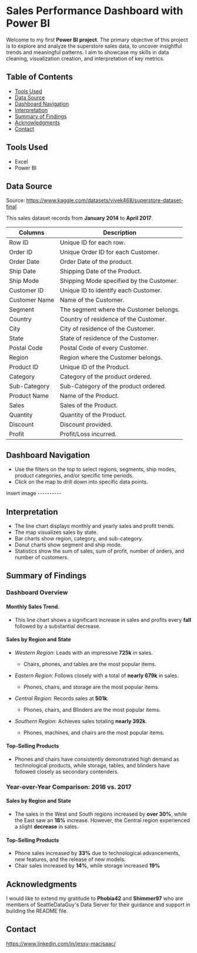 # Sales Performance Dashboard with Power BI
Welcome to my first **Power BI project**. The primary objective of this project is to explore and analyze the superstore sales data, to uncover insightful trends and meaningful patterns.
I aim to showcase my skills in data cleaning, visualization creation, and interpretation of key metrics.

## Table of Contents
- [Tools Used](#Tools-Used)
- [Data Source](#Data-Source)
- [Dashboard Navigation](#Dashboard-Navigation)
- [Interpretation](#Interpretation)
- [Summary of Findings](#Summary-of-Findings)
- [Acknowledgments](#Acknowledgments)
- [Contact](#Contact)

## Tools Used
- Excel 
- Power BI 

## Data Source
Source: https://www.kaggle.com/datasets/vivek468/superstore-dataset-final 

This sales dataset records from **January 2014** to **April 2017**.

| Columns | Description |
| --- | --- |
| Row ID | Unique ID for each row. |
| Order ID | Unique Order ID for each Customer. |
| Order Date |  Order Date of the product. | 
| Ship Date | Shipping Date of the Product. | 
| Ship Mode | Shipping Mode specified by the Customer. | 
| Customer ID |  Unique ID to identify each Customer. | 
| Customer Name |  Name of the Customer. | 
| Segment |  The segment where the Customer belongs. | 
| Country |  Country of residence of the Customer. | 
| City |  City of residence of the Customer. | 
| State  | State of residence of the Customer. | 
| Postal Code | Postal Code of every Customer. | 
| Region |  Region where the Customer belongs. | 
| Product ID |  Unique ID of the Product. | 
| Category |  Category of the product ordered. | 
| Sub-Category |  Sub-Category of the product ordered. | 
| Product Name | Name of the Product. | 
| Sales | Sales of the Product. | 
| Quantity |  Quantity of the Product. | 
| Discount |  Discount provided. | 
| Profit | Profit/Loss incurred. | 

## Dashboard Navigation
- Use the filters on the top to select regions, segments, ship modes, product categories, and/or specific time periods.
- Click on the map to drill down into specific data points.

insert image ----------

## Interpretation
- The line chart displays monthly and yearly sales and profit trends.
- The map visualizes sales by state.
- Bar charts show region, category, and sub-category.
- Donut charts show segment and ship mode.
- Statistics show the sum of sales, sum of profit, number of orders, and number of customers.


## Summary of Findings
### Dashboard Overview
#### Monthly Sales Trend.
- This line chart shows a significant increase in sales and profits every **fall** followed by a substantial decrease.

#### Sales by Region and State
- *Western Region*: Leads with an impressive **725k** in sales.
    - Chairs, phones, and tables are the most popular items.

- *Eastern Region*: Follows closely with a total of **nearly 679k** in sales.
    - Phones, chairs, and storage are the most popular items.
      
- *Central Region*: Records sales at **501k**.
    - Phones, chairs, and Blinders are the most popular items.
      
- *Southern Region*: Achieves sales totaling **nearly 392k**.
    - Phones, machines, and chairs are the most popular items.

#### Top-Selling Products
- Phones and chairs have consistently demonstrated high demand as technological products, while storage, tables, and blinders have followed closely as secondary contenders.


### Year-over-Year Comparison: 2016 vs. 2017
#### Sales by Region and State
- The sales in the West and South regions increased by **over 30%**, while the East saw an **18%** increase. However, the Central region experienced a slight **decrease** in sales.

#### Top-Selling Products
- Phone sales increased by **33%** due to technological advancements, new features, and the release of new models.
- Chair sales increased by **14%**, while storage increased **19%**

## Acknowledgments
I would like to extend my gratitude to **Phobia42** and **Shimmer97** who are members of SeattleDataGuy's Data Server for their guidance and support in building the README file.

## Contact
https://www.linkedin.com/in/jessy-macisaac/
